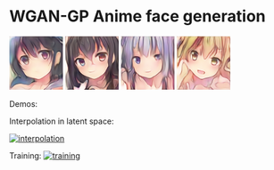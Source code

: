 # WGAN-GP Anime face generation

![first look](generated_anime_faces_k_4x4/output_0000.png) ![second look](generated_anime_faces_k_4x4/output_0022.png) ![](generated_anime_faces_k_4x4/output_0001.png) ![](generated_anime_faces_k_4x4/output_0002.png)

Demos:

Interpolation in latent space:

[![interpolation](https://img.youtube.com/vi/Bha-XqX89MA/maxresdefault.jpg)](https://www.youtube.com/watch?v=Bha-XqX89MA)

Training:
[![training](https://img.youtube.com/vi/baVH8FApHDY/maxresdefault.jpg)](https://www.youtube.com/watch?v=baVH8FApHDY)
